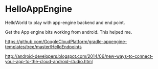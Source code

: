 HelloAppEngine
==============

HelloWorld to play with app-engine backend and end point.

Get the App engine bits working from android. This helped me.

https://github.com/GoogleCloudPlatform/gradle-appengine-templates/tree/master/HelloEndpoints

http://android-developers.blogspot.com/2014/06/new-ways-to-connect-your-app-to-the-cloud-android-studio.html
